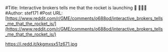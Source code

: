 #Title: Interactive brokers tells me that the rocket is launching 🚀 🚀🚀🚀
#Author: stef171
#Post URL: [https://www.reddit.com/r/GME/comments/o688od/interactive_brokers_tells_me_that_the_rocket_is/](https://www.reddit.com/r/GME/comments/o688od/interactive_brokers_tells_me_that_the_rocket_is/)


https://i.redd.it/kkgmxsx51z671.jpg